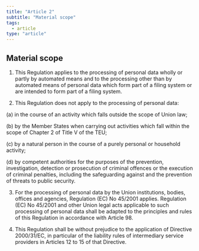 ```yaml
---
title: "Article 2"
subtitle: "Material scope"
tags:
  - article
type: "article"
---
```

## Material scope

1. This Regulation applies to the processing of personal data wholly or partly by automated means and to the processing other than by automated means of personal data which form part of a filing system or are intended to form part of a filing system.

2. This Regulation does not apply to the processing of personal data:

(a) in the course of an activity which falls outside the scope of Union law;

(b) by the Member States when carrying out activities which fall within the scope of Chapter 2 of Title V of the TEU;

(c) by a natural person in the course of a purely personal or household activity;

(d) by competent authorities for the purposes of the prevention, investigation, detection or prosecution of criminal offences or the execution of criminal penalties, including the safeguarding against and the prevention of threats to public security.

3. For the processing of personal data by the Union institutions, bodies, offices and agencies, Regulation (EC) No 45/2001 applies. Regulation (EC) No 45/2001 and other Union legal acts applicable to such processing of personal data shall be adapted to the principles and rules of this Regulation in accordance with Article 98.

4. This Regulation shall be without prejudice to the application of Directive 2000/31/EC, in particular of the liability rules of intermediary service providers in Articles 12 to 15 of that Directive.
